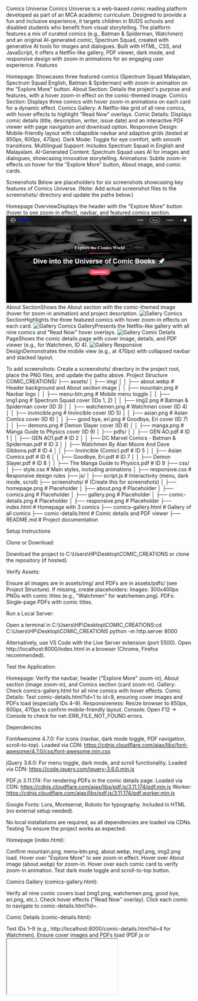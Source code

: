 Comics Universe
Comics Universe is a web-based comic reading platform developed as part of an MCA academic curriculum. Designed to provide a fun and inclusive experience, it targets children in BUDS schools and disabled students who benefit from visual storytelling. The platform features a mix of curated comics (e.g., Batman & Spiderman, Watchmen) and an original AI-generated comic, Spectrum Squad, created with generative AI tools for images and dialogues. Built with HTML, CSS, and JavaScript, it offers a Netflix-like gallery, PDF viewer, dark mode, and responsive design with zoom-in animations for an engaging user experience.
Features

Homepage: Showcases three featured comics (Spectrum Squad Malayalam, Spectrum Squad English, Batman & Spiderman) with zoom-in animation on the "Explore More" button.
About Section: Details the project's purpose and features, with a hover zoom-in effect on the comic-themed image.
Comics Section: Displays three comics with hover zoom-in animations on each card for a dynamic effect.
Comics Gallery: A Netflix-like grid of all nine comics, with hover effects to highlight "Read Now" overlays.
Comic Details: Displays comic details (title, description, writer, issue date) and an interactive PDF viewer with page navigation and download option.
Responsive Design: Mobile-friendly layout with collapsible navbar and adaptive grids (tested at 850px, 600px, 470px).
Dark Mode: Toggle for eye comfort, with smooth transitions.
Multilingual Support: Includes Spectrum Squad in English and Malayalam.
AI-Generated Content: Spectrum Squad uses AI for images and dialogues, showcasing innovative storytelling.
Animations: Subtle zoom-in effects on hover for the "Explore More" button, About image, and comic cards.

Screenshots
Below are placeholders for six screenshots showcasing key features of Comics Universe. (Note: Add actual screenshot files to the screenshots/ directory and update the paths below.)

Homepage OverviewDisplays the header with the "Explore More" button (hover to see zoom-in effect), navbar, and featured comics section.
![Homepage](screenshots/1.png)
About SectionShows the About section with the comic-themed image (hover for zoom-in animation) and project description.
![Gallery](screenshots/gallery.png)
Comics SectionHighlights the three featured comics with hover zoom-in effects on each card.
![Gallery](screenshots/gallery.png)
Comics GalleryPresents the Netflix-like gallery with all nine comics and "Read Now" hover overlays.
![Gallery](screenshots/gallery.png)
Comic Details PageShows the comic details page with cover image, details, and PDF viewer (e.g., for Watchmen, ID 4).
![Gallery](screenshots/gallery.png)
Responsive DesignDemonstrates the mobile view (e.g., at 470px) with collapsed navbar and stacked layout.


To add screenshots: Create a screenshots/ directory in the project root, place the PNG files, and update the paths above.
Project Structure
COMIC_CREATIONS/
├── assets/
│   ├── img/
│   │   ├── about.webp          # Header background and About section image
│   │   ├── mountain.png        # Navbar logo
│   │   ├── menu-btn.png        # Mobile menu toggle
│   │   ├── img1.png            # Spectrum Squad cover (IDs 1, 2)
│   │   ├── img2.png            # Batman & Spiderman cover (ID 3)
│   │   ├── watchemen.png       # Watchmen cover (ID 4)
│   │   ├── invincible.png      # Invincible cover (ID 5)
│   │   ├── asian.png           # Asian Comics cover (ID 6)
│   │   ├── good bye, eri.png   # Goodbye, Eri cover (ID 7)
│   │   ├── demons.png          # Demon Slayer cover (ID 8)
│   │   ├── manga.png           # Manga Guide to Physics cover (ID 9)
│   ├── pdfs/
│   │   ├── GEN AO.pdf                                  # ID 1
│   │   ├── GEN AO1.pdf                                 # ID 2
│   │   ├── DC Marvel Comics - Batman & Spiderman.pdf   # ID 3
│   │   ├── Watchmen By Alan Moore And Dave Gibbons.pdf # ID 4
│   │   ├── Invincible (Comic).pdf                      # ID 5
│   │   ├── Asian Comics.pdf                            # ID 6
│   │   ├── Goodbye, Eri.pdf                            # ID 7
│   │   ├── Demon Slayer.pdf                            # ID 8
│   │   ├── The Manga Guide to Physics.pdf              # ID 9
├── css/
│   ├── style.css               # Main styles, including animations
│   ├── responsive.css          # Responsive design rules
├── js/
│   ├── script.js               # Interactivity (menu, dark mode, scroll)
├── screenshots/                # (Create this for screenshots)
│   ├── homepage.png            # Placeholder
│   ├── about.png               # Placeholder
│   ├── comics.png              # Placeholder
│   ├── gallery.png             # Placeholder
│   ├── comic-details.png       # Placeholder
│   ├── responsive.png          # Placeholder
├── index.html                  # Homepage with 3 comics
├── comics-gallery.html         # Gallery of all comics
├── comic-details.html          # Comic details and PDF viewer
├── README.md                   # Project documentation

Setup Instructions

Clone or Download:

Download the project to C:\Users\HP\Desktop\COMIC_CREATIONS or clone the repository (if hosted).


Verify Assets:

Ensure all images are in assets/img/ and PDFs are in assets/pdfs/ (see Project Structure).
If missing, create placeholders:
Images: 300x400px PNGs with comic titles (e.g., "Watchmen" for watchemen.png).
PDFs: Single-page PDFs with comic titles.




Run a Local Server:

Open a terminal in C:\Users\HP\Desktop\COMIC_CREATIONS:cd C:\Users\HP\Desktop\COMIC_CREATIONS
python -m http.server 8000


Alternatively, use VS Code with the Live Server extension (port 5500).
Open http://localhost:8000/index.html in a browser (Chrome, Firefox recommended).


Test the Application:

Homepage: Verify the navbar, header ("Explore More" zoom-in), About section (image zoom-in), and Comics section (card zoom-in).
Gallery: Check comics-gallery.html for all nine comics with hover effects.
Comic Details: Test comic-details.html?id=1 to id=9, ensuring cover images and PDFs load (especially IDs 4–9).
Responsiveness: Resize browser to 850px, 600px, 470px to confirm mobile-friendly layout.
Console: Open F12 → Console to check for net::ERR_FILE_NOT_FOUND errors.



Dependencies

FontAwesome 4.7.0: For icons (navbar, dark mode toggle, PDF navigation, scroll-to-top).
Loaded via CDN: https://cdnjs.cloudflare.com/ajax/libs/font-awesome/4.7.0/css/font-awesome.min.css


jQuery 3.6.0: For menu toggle, dark mode, and scroll functionality.
Loaded via CDN: https://code.jquery.com/jquery-3.6.0.min.js


PDF.js 3.11.174: For rendering PDFs in the comic details page.
Loaded via CDN: https://cdnjs.cloudflare.com/ajax/libs/pdf.js/3.11.174/pdf.min.js
Worker: https://cdnjs.cloudflare.com/ajax/libs/pdf.js/3.11.174/pdf.worker.min.js


Google Fonts: Lora, Montserrat, Roboto for typography.
Included in HTML <head> (no external setup needed).



No local installations are required, as all dependencies are loaded via CDNs.
Testing
To ensure the project works as expected:

Homepage (index.html):

Confirm mountain.png, menu-btn.png, about.webp, img1.png, img2.png load.
Hover over "Explore More" to see zoom-in effect.
Hover over About image (about.webp) for zoom-in.
Hover over each comic card to verify zoom-in animation.
Test dark mode toggle and scroll-to-top button.


Comics Gallery (comics-gallery.html):

Verify all nine comic covers load (img1.png, watchemen.png, good bye, eri.png, etc.).
Check hover effects ("Read Now" overlay).
Click each comic to navigate to comic-details.html?id=<id>.


Comic Details (comic-details.html):

Test IDs 1–9 (e.g., http://localhost:8000/comic-details.html?id=4 for Watchmen).
Ensure cover images and PDFs load (PDF.js or <iframe> fallback).
Verify page navigation and download button.
Check console for PDF errors, especially for IDs 4–9.


Responsiveness:

Resize browser to 850px (navbar collapses), 600px (smaller fonts), 470px (stacked layout).
Confirm animations work across breakpoints.


Error Handling:

If images/PDFs are missing, console logs will indicate net::ERR_FILE_NOT_FOUND.
Replace missing files in assets/img/ or assets/pdfs/ to resolve.



Contributing
This is an academic project submitted as part of an MCA curriculum. Contributions are not accepted, but feedback from instructors or peers is welcome for evaluation purposes.
License
This project is for academic purposes only and not licensed for commercial use. All curated comics (e.g., Batman & Spiderman, Watchmen) are sourced from public repositories, and Spectrum Squad is an original creation by Team Three.
Credits

Developed by: Team Three (MCA students)
Resources:
Spectrum Squad: Created using generative AI tools for images and dialogues.
Curated comics: Sourced from public repositories.
FontAwesome, jQuery, PDF.js: Open-source libraries via CDN.
Google Fonts: Lora, Montserrat, Roboto for typography.



Created with ❤️ for visual storytelling and accessibility.
